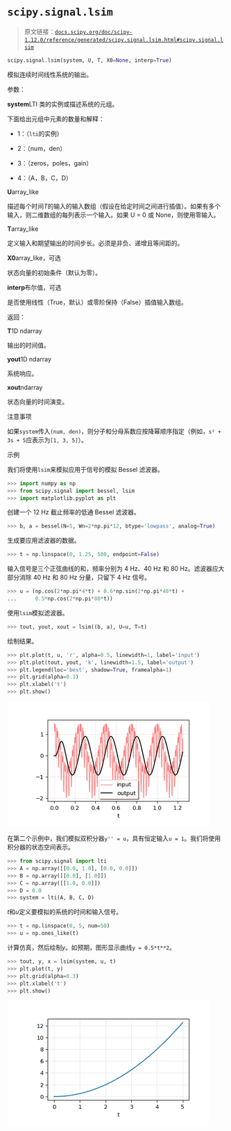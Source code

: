 # `scipy.signal.lsim`

> 原文链接：[`docs.scipy.org/doc/scipy-1.12.0/reference/generated/scipy.signal.lsim.html#scipy.signal.lsim`](https://docs.scipy.org/doc/scipy-1.12.0/reference/generated/scipy.signal.lsim.html#scipy.signal.lsim)

```py
scipy.signal.lsim(system, U, T, X0=None, interp=True)
```

模拟连续时间线性系统的输出。

参数：

**system**LTI 类的实例或描述系统的元组。

下面给出元组中元素的数量和解释：

+   1：（`lti`的实例）

+   2：（num，den）

+   3：（zeros，poles，gain）

+   4：（A，B，C，D）

**U**array_like

描述每个时间*T*的输入的输入数组（假设在给定时间之间进行插值）。如果有多个输入，则二维数组的每列表示一个输入。如果 U = 0 或 None，则使用零输入。

**T**array_like

定义输入和期望输出的时间步长。必须是非负、递增且等间距的。

**X0**array_like，可选

状态向量的初始条件（默认为零）。

**interp**布尔值，可选

是否使用线性（True，默认）或零阶保持（False）插值输入数组。

返回：

**T**1D ndarray

输出的时间值。

**yout**1D ndarray

系统响应。

**xout**ndarray

状态向量的时间演变。

注意事项

如果`system`传入`(num, den)`，则分子和分母系数应按降幂顺序指定（例如，`s² + 3s + 5`应表示为`[1, 3, 5]`）。

示例

我们将使用`lsim`来模拟应用于信号的模拟 Bessel 滤波器。

```py
>>> import numpy as np
>>> from scipy.signal import bessel, lsim
>>> import matplotlib.pyplot as plt 
```

创建一个 12 Hz 截止频率的低通 Bessel 滤波器。

```py
>>> b, a = bessel(N=5, Wn=2*np.pi*12, btype='lowpass', analog=True) 
```

生成要应用滤波器的数据。

```py
>>> t = np.linspace(0, 1.25, 500, endpoint=False) 
```

输入信号是三个正弦曲线的和，频率分别为 4 Hz、40 Hz 和 80 Hz。滤波器应大部分消除 40 Hz 和 80 Hz 分量，只留下 4 Hz 信号。

```py
>>> u = (np.cos(2*np.pi*4*t) + 0.6*np.sin(2*np.pi*40*t) +
...      0.5*np.cos(2*np.pi*80*t)) 
```

使用`lsim`模拟滤波器。

```py
>>> tout, yout, xout = lsim((b, a), U=u, T=t) 
```

绘制结果。

```py
>>> plt.plot(t, u, 'r', alpha=0.5, linewidth=1, label='input')
>>> plt.plot(tout, yout, 'k', linewidth=1.5, label='output')
>>> plt.legend(loc='best', shadow=True, framealpha=1)
>>> plt.grid(alpha=0.3)
>>> plt.xlabel('t')
>>> plt.show() 
```

![../../_images/scipy-signal-lsim-1_00_00.png](img/028debdf7654e2f7ae0e2f380f0a7e79.png)

在第二个示例中，我们模拟双积分器`y'' = u`，具有恒定输入`u = 1`。我们将使用积分器的状态空间表示。

```py
>>> from scipy.signal import lti
>>> A = np.array([[0.0, 1.0], [0.0, 0.0]])
>>> B = np.array([[0.0], [1.0]])
>>> C = np.array([[1.0, 0.0]])
>>> D = 0.0
>>> system = lti(A, B, C, D) 
```

*t*和*u*定义要模拟的系统的时间和输入信号。

```py
>>> t = np.linspace(0, 5, num=50)
>>> u = np.ones_like(t) 
```

计算仿真，然后绘制*y*。如预期，图形显示曲线`y = 0.5*t**2`。

```py
>>> tout, y, x = lsim(system, u, t)
>>> plt.plot(t, y)
>>> plt.grid(alpha=0.3)
>>> plt.xlabel('t')
>>> plt.show() 
```

![../../_images/scipy-signal-lsim-1_01_00.png](img/f3ed4463fc6f4ecd59913551392b5233.png)
